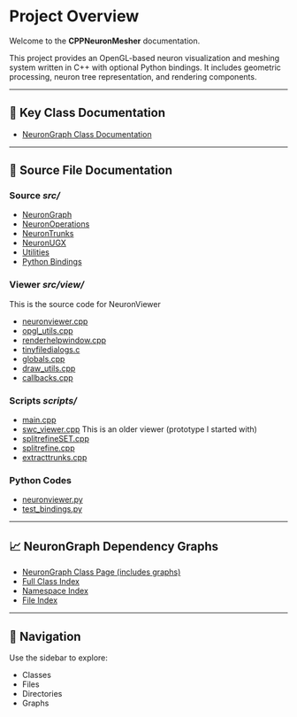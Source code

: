 # Project Overview

Welcome to the **CPPNeuronMesher** documentation.

This project provides an OpenGL-based neuron visualization and meshing system written in C++ with optional Python bindings. It includes geometric processing, neuron tree representation, and rendering components.

---

## 🔧 Key Class Documentation

- [NeuronGraph Class Documentation](classNeuronGraph.html)

---

## 📂 Source File Documentation

### Source *src/*

- [NeuronGraph](classNeuronGraph.html)
- [NeuronOperations](neuronoperations_8cpp.html)
- [NeuronTrunks](neurontrunks_8cpp.html)
- [NeuronUGX](neuronugx_8cpp.html)
- [Utilities](utils_8cpp.html)
- [Python Bindings](bindings_8cpp.html)

### Viewer *src/view/*
This is the source code for NeuronViewer
- [neuronviewer.cpp](neuronviewer_8cpp.html)
- [opgl_utils.cpp](opgl__utils_8cpp.html)
- [renderhelpwindow.cpp](renderhelpwindow_8cpp.html)
- [tinyfiledialogs.c](tinyfiledialogs_8c.html)
- [globals.cpp](globals_8cpp.html)
- [draw_utils.cpp](draw__utils_8cpp.html)
- [callbacks.cpp](callbacks_8cpp.html)

### Scripts *scripts/*
- [main.cpp](main_8cpp.html)
- [swc_viewer.cpp](swc__viewer_8cpp.html) This is an older viewer (prototype I started with)
- [splitrefineSET.cpp](splitrefineSET_8cpp.html)
- [splitrefine.cpp](splitrefine_8cpp.html)
- [extracttrunks.cpp](extracttrunks_8cpp.html)

### Python Codes
- [neuronviewer.py](neuronviewer_8py.html)
- [test_bindings.py](test__bindings_8py)
  
---

## 📈 NeuronGraph Dependency Graphs

- [NeuronGraph Class Page (includes graphs)](classNeuronGraph.html)
- [Full Class Index](classes.html)
- [Namespace Index](namespaces.html)
- [File Index](files.html)

---

## 🧭 Navigation

Use the sidebar to explore:
- Classes
- Files
- Directories
- Graphs

